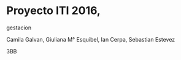 # Proyecto ITI 2016,
gestacion 

Camila Galvan,
Giuliana M° Esquibel,
Ian Cerpa,
Sebastian Estevez

3BB

